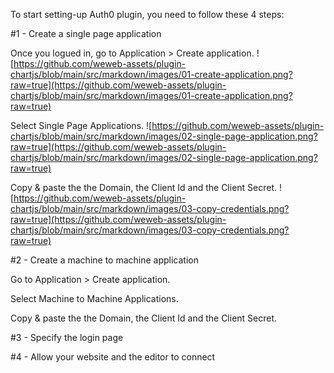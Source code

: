 To start setting-up Auth0 plugin, you need to follow these 4 steps:

#1 - Create a single page application

Once you logued in, go to Application > Create application.
![https://github.com/weweb-assets/plugin-chartjs/blob/main/src/markdown/images/01-create-application.png?raw=true](https://github.com/weweb-assets/plugin-chartjs/blob/main/src/markdown/images/01-create-application.png?raw=true)

Select Single Page Applications.
![https://github.com/weweb-assets/plugin-chartjs/blob/main/src/markdown/images/02-single-page-application.png?raw=true](https://github.com/weweb-assets/plugin-chartjs/blob/main/src/markdown/images/02-single-page-application.png?raw=true)

Copy & paste the the Domain, the Client Id and the Client Secret.
![https://github.com/weweb-assets/plugin-chartjs/blob/main/src/markdown/images/03-copy-credentials.png?raw=true](https://github.com/weweb-assets/plugin-chartjs/blob/main/src/markdown/images/03-copy-credentials.png?raw=true)

#2 - Create a machine to machine application

Go to Application > Create application.

Select Machine to Machine Applications.

Copy & paste the the Domain, the Client Id and the Client Secret.

#3 - Specify the login page

#4 - Allow your website and the editor to connect
